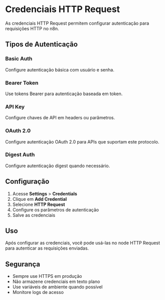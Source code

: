 # Credenciais HTTP Request

As credenciais HTTP Request permitem configurar autenticação para requisições HTTP no n8n.

## Tipos de Autenticação

### Basic Auth
Configure autenticação básica com usuário e senha.

### Bearer Token
Use tokens Bearer para autenticação baseada em token.

### API Key
Configure chaves de API em headers ou parâmetros.

### OAuth 2.0
Configure autenticação OAuth 2.0 para APIs que suportam este protocolo.

### Digest Auth
Configure autenticação digest quando necessário.

## Configuração

1. Acesse **Settings** > **Credentials**
2. Clique em **Add Credential**
3. Selecione **HTTP Request**
4. Configure os parâmetros de autenticação
5. Salve as credenciais

## Uso

Após configurar as credenciais, você pode usá-las no node HTTP Request para autenticar as requisições enviadas.

## Segurança

- Sempre use HTTPS em produção
- Não armazene credenciais em texto plano
- Use variáveis de ambiente quando possível
- Monitore logs de acesso 